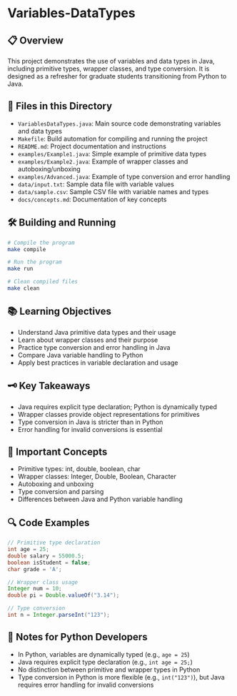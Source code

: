 # Variables-DataTypes

## 📋 Overview
This project demonstrates the use of variables and data types in Java, including primitive types, wrapper classes, and type conversion. It is designed as a refresher for graduate students transitioning from Python to Java.

## 📁 Files in this Directory
- `VariablesDataTypes.java`: Main source code demonstrating variables and data types
- `Makefile`: Build automation for compiling and running the project
- `README.md`: Project documentation and instructions
- `examples/Example1.java`: Simple example of primitive data types
- `examples/Example2.java`: Example of wrapper classes and autoboxing/unboxing
- `examples/Advanced.java`: Example of type conversion and error handling
- `data/input.txt`: Sample data file with variable values
- `data/sample.csv`: Sample CSV file with variable names and types
- `docs/concepts.md`: Documentation of key concepts

## 🛠 Building and Running
```bash
# Compile the program
make compile

# Run the program
make run

# Clean compiled files
make clean
```

## 📚 Learning Objectives
- Understand Java primitive data types and their usage
- Learn about wrapper classes and their purpose
- Practice type conversion and error handling in Java
- Compare Java variable handling to Python
- Apply best practices in variable declaration and usage

## 🗝️ Key Takeaways
- Java requires explicit type declaration; Python is dynamically typed
- Wrapper classes provide object representations for primitives
- Type conversion in Java is stricter than in Python
- Error handling for invalid conversions is essential

## 🧠 Important Concepts
- Primitive types: int, double, boolean, char
- Wrapper classes: Integer, Double, Boolean, Character
- Autoboxing and unboxing
- Type conversion and parsing
- Differences between Java and Python variable handling

## 🔍 Code Examples
```java
// Primitive type declaration
int age = 25;
double salary = 55000.5;
boolean isStudent = false;
char grade = 'A';

// Wrapper class usage
Integer num = 10;
double pi = Double.valueOf("3.14");

// Type conversion
int n = Integer.parseInt("123");
```

## 📝 Notes for Python Developers
- In Python, variables are dynamically typed (e.g., `age = 25`)
- Java requires explicit type declaration (e.g., `int age = 25;`)
- No distinction between primitive and wrapper types in Python
- Type conversion in Python is more flexible (e.g., `int("123")`), but Java requires error handling for invalid conversions

